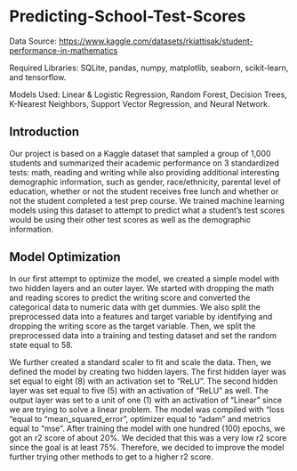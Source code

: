 # Predicting-School-Test-Scores

Data Source: https://www.kaggle.com/datasets/rkiattisak/student-performance-in-mathematics

Required Libraries: SQLite, pandas, numpy, matplotlib, seaborn, scikit-learn, and tensorflow.

Models Used: Linear & Logistic Regression, Random Forest, Decision Trees, K-Nearest Neighbors, Support Vector Regression, and Neural Network.

## Introduction
Our project is based on a Kaggle dataset that sampled a group of 1,000 students and summarized their academic performance on 3 standardized tests: math, reading and writing while also providing additional interesting demographic information, such as gender, race/ethnicity, parental level of education, whether or not the student receives free lunch and whether or not the student completed a test prep course. We trained machine learning models using this dataset to attempt to predict what a student’s test scores would be using their other test scores as well as the demographic information.

## Model Optimization

In our first attempt to optimize the model, we created a simple model with two hidden layers and an outer layer. We started with dropping the math and reading scores to predict the writing score and converted the categorical data to numeric data with get dummies. We also split the preprocessed data into a features and target variable by identifying and dropping the writing score as the target variable. Then, we split the preprocessed data into a training and testing dataset and set the random state equal to 58. 

We further created a standard scaler to fit and scale the data. Then, we defined the model by creating two hidden layers. The first hidden layer was set equal to eight (8) with an activation set to “ReLU”. The second hidden layer was set equal to five (5) with an activation of “ReLU” as well. The output layer was set to a unit of one (1) with an activation of “Linear” since we are trying to solve a linear problem. The model was compiled with “loss “equal to “mean_squared_error”, optimizer equal to “adam” and metrics equal to “mse”. After training the model with one hundred (100) epochs, we got an r2 score of about 20%. We decided that this was a very low r2 score since the goal is at least 75%. Therefore, we decided to improve the model further trying other methods to get to a higher r2 score. 


